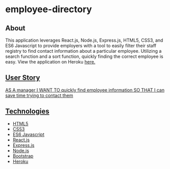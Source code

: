 # employee-directory

## About

This application leverages React.js, Node.js, Express.js, HTML5, CSS3, and ES6 Javascript to provide employers with a tool to easily filter their staff registry to find contact information about a particular employee. Utilizing a search function and a sort function, quickly finding the correct employee is easy. View the application on Heroku <a href="https://jpm-employee-directory.herokuapp.com/">here.</agit >

## User Story

AS A manager
I WANT TO quickly find employee information
SO THAT I can save time trying to contact them

## Technologies

 - HTML5
 - CSS3
 - ES6 Javascript
 - React.js
 - Express.js
 - Node.js
 - Bootstrap
 - Heroku 
